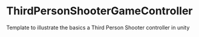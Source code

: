 # ThirdPersonShooterGameController
Template to illustrate the basics a Third Person Shooter controller in unity
